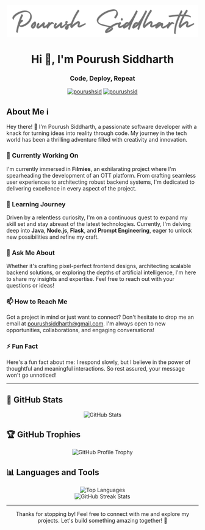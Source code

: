 <div align="center">
  <img width="500px" src="https://github.com/pourushsiddharth/pourushsiddharth/blob/main/banner.png" alt="Banner">
</div>

<h1 align="center">Hi 👋, I'm Pourush Siddharth</h1>
<h3 align="center">Code, Deploy, Repeat</h3>

<p align="center"> 
  <a href="https://twitter.com/pourushsid" target="blank"><img src="https://img.shields.io/twitter/follow/pourushsid?logo=twitter&style=for-the-badge" alt="pourushsid" /></a> 
  <a href="https://www.linkedin.com/in/pourushsiddharth" target="blank"><img src="https://img.shields.io/badge/LinkedIn-Connect-blue?style=for-the-badge&logo=linkedin" alt="pourushsid" /></a>

</p>

## About Me ℹ️

Hey there! 👋 I'm Pourush Siddharth, a passionate software developer with a knack for turning ideas into reality through code. My journey in the tech world has been a thrilling adventure filled with creativity and innovation.

### 🔭 Currently Working On

I'm currently immersed in **Filmies**, an exhilarating project where I'm spearheading the development of an OTT platform. From crafting seamless user experiences to architecting robust backend systems, I'm dedicated to delivering excellence in every aspect of the project.

### 🌱 Learning Journey

Driven by a relentless curiosity, I'm on a continuous quest to expand my skill set and stay abreast of the latest technologies. Currently, I'm delving deep into **Java**, **Node.js**, **Flask**, and **Prompt Engineering**, eager to unlock new possibilities and refine my craft.

### 💬 Ask Me About

Whether it's crafting pixel-perfect frontend designs, architecting scalable backend solutions, or exploring the depths of artificial intelligence, I'm here to share my insights and expertise. Feel free to reach out with your questions or ideas!

### 📫 How to Reach Me

Got a project in mind or just want to connect? Don't hesitate to drop me an email at pourushsiddharth@gmail.com. I'm always open to new opportunities, collaborations, and engaging conversations!

### ⚡ Fun Fact

Here's a fun fact about me: I respond slowly, but I believe in the power of thoughtful and meaningful interactions. So rest assured, your message won't go unnoticed!

---



## 🚀 GitHub Stats

<div align="center">
  <img src="https://github-readme-stats.vercel.app/api?username=pourushsiddharth&show_icons=true&locale=en&theme=algolia" alt="GitHub Stats" />
</div>

## 🏆 GitHub Trophies

<div align="center">
  <img src="https://github-profile-trophy.vercel.app/?username=pourushsiddharth&theme=algolia" alt="GitHub Profile Trophy" />
</div>


## 📊 Languages and Tools

<div align="center">
  <img src="https://github-readme-stats.vercel.app/api/top-langs/?username=pourushsiddharth&layout=compact&theme=algolia" alt="Top Languages" />
</div>

<div align="center">
  <img src="https://github-readme-streak-stats.herokuapp.com/?user=pourushsiddharth&theme=algolia" alt="GitHub Streak Stats" />
</div>

---

<div align="center">
  <p>Thanks for stopping by! Feel free to connect with me and explore my projects. Let's build something amazing together! 🚀</p>
</div>

